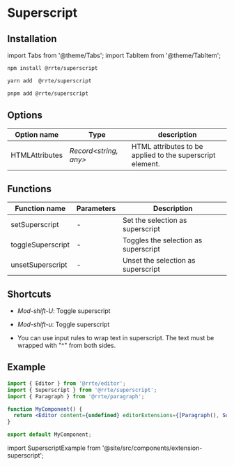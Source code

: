 # Superscript

## Installation

import Tabs from '@theme/Tabs';
import TabItem from '@theme/TabItem';

<Tabs>
  <TabItem value="npm" label="npm" default>

```bash
npm install @rrte/superscript
```

  </TabItem>
  <TabItem value="yarn" label="yarn">

```bash
yarn add  @rrte/superscript
```

  </TabItem>
  <TabItem value="pnpm" label="pnpm">

```bash
pnpm add @rrte/superscript
```

  </TabItem>
</Tabs>

## Options

| Option name    | Type                   | description                                               |
| -------------- | ---------------------- | --------------------------------------------------------- |
| HTMLAttributes | _Record\<string, any>_ | HTML attributes to be applied to the superscript element. |

## Functions

| Function name     | Parameters | Description                          |
| ----------------- | ---------- | ------------------------------------ |
| setSuperscript    | -          | Set the selection as superscript     |
| toggleSuperscript | -          | Toggles the selection as superscript |
| unsetSuperscript  | -          | Unset the selection as superscript   |

## Shortcuts

- _Mod-shift-U_: Toggle superscript

- _Mod-shift-u_: Toggle superscript

- You can use input rules to wrap text in superscript. The text must be wrapped with "^" from both sides.

## Example

```jsx
import { Editor } from '@rrte/editor';
import { Superscript } from '@rrte/superscript';
import { Paragraph } from '@rrte/paragraph';

function MyComponent() {
  return <Editor content={undefined} editorExtensions={[Paragraph(), Superscript()]} />;
}

export default MyComponent;
```

import SuperscriptExample from '@site/src/components/extension-superscript';

<SuperscriptExample />
